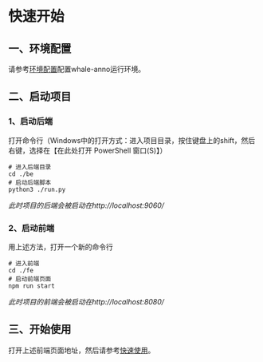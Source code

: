 # 快速开始
## 一、环境配置
请参考[环境配置](./installation.md)配置whale-anno运行环境。
## 二、启动项目
### 1、启动后端
打开命令行（Windows中的打开方式：进入项目目录，按住键盘上的shift，然后右键，选择在【在此处打开 PowerShell 窗口(S)】）
```shell
# 进入后端目录
cd ./be
# 启动后端脚本
python3 ./run.py
```
*此时项目的后端会被启动在http://localhost:9060/*
### 2、启动前端
用上述方法，打开一个新的命令行
```shell
# 进入前端
cd ./fe
# 启动前端页面
npm run start
```
*此时项目的前端会被启动在http://localhost:8080/*
## 三、开始使用
打开上述前端页面地址，然后请参考[快速使用](./quickuse.md)。
